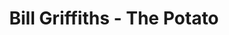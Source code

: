 ---
layout: manifest
title: Bill Griffiths - The Potato
manifest_name: bill-griffiths-the-potato
---